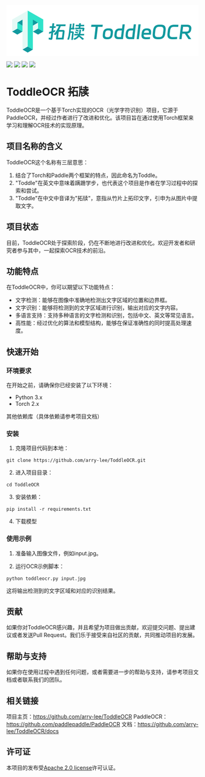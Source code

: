<p align="center">
 <img src="./doc/toddleocr.png" align="middle" width = "600"/>
<p align="center">
<p align="left">
    <a href="./LICENSE"><img src="https://img.shields.io/badge/license-Apache%202-dfd.svg"></a>
    <a href=""><img src="https://img.shields.io/badge/python-3.7+-aff.svg"></a>
    <a href=""><img src="https://img.shields.io/badge/os-linux%2C%20win%2C%20mac-pink.svg"></a>
    <a href="https://github.com/arry-lee/ToddleOCR/stargazers"><img src="https://img.shields.io/github/stars/arry-lee/ToddleOCR?color=ccf"></a>
</p>

# ToddleOCR 拓牍

ToddleOCR是一个基于Torch实现的OCR（光学字符识别）项目，它源于PaddleOCR，并经过作者进行了改进和优化。该项目旨在通过使用Torch框架来学习和理解OCR技术的实现原理。

## 项目名称的含义

ToddleOCR这个名称有三层意思：

1. 结合了Torch和Paddle两个框架的特点，因此命名为Toddle。
2. "Toddle"在英文中意味着蹒跚学步，也代表这个项目是作者在学习过程中的探索和尝试。
3. "Toddle"在中文中音译为"拓牍"，意指从竹片上拓印文字，引申为从图片中提取文字。

## 项目状态

目前，ToddleOCR处于探索阶段，仍在不断地进行改进和优化。欢迎开发者和研究者参与其中，一起探索OCR技术的前沿。

## 功能特点

在ToddleOCR中，你可以期望以下功能特点：

- 文字检测：能够在图像中准确地检测出文字区域的位置和边界框。
- 文字识别：能够将检测到的文字区域进行识别，输出对应的文字内容。
- 多语言支持：支持多种语言的文字检测和识别，包括中文、英文等常见语言。
- 高性能：经过优化的算法和模型结构，能够在保证准确性的同时提高处理速度。

## 快速开始

### 环境要求

在开始之前，请确保你已经安装了以下环境：

* Python 3.x
* Torch 2.x

其他依赖库（具体依赖请参考项目文档）

### 安装

1. 克隆项目代码到本地：

```shell
git clone https://github.com/arry-lee/ToddleOCR.git
```

2. 进入项目目录：

```shell
cd ToddleOCR
```

3. 安装依赖：

```shell
pip install -r requirements.txt
```

4. 下载模型

### 使用示例

1. 准备输入图像文件，例如input.jpg。

2. 运行OCR示例脚本：

```shell
python toddleocr.py input.jpg
```

这将输出检测到的文字区域和对应的识别结果。

## 贡献

如果你对ToddleOCR感兴趣，并且希望为项目做出贡献，欢迎提交问题、提出建议或者发送Pull Request。我们乐于接受来自社区的贡献，共同推动项目的发展。

## 帮助与支持

如果你在使用过程中遇到任何问题，或者需要进一步的帮助与支持，请参考项目文档或者联系我们的团队。

## 相关链接

项目主页：https://github.com/arry-lee/ToddleOCR
PaddleOCR：https://github.com/paddlepaddle/PaddleOCR
文档：https://github.com/arry-lee/ToddleOCR/docs

## 许可证

本项目的发布受<a href="https://github.com/arry-lee/ToddleOCR/blob/torchocr/LICENSE">Apache 2.0 license</a>许可认证。

